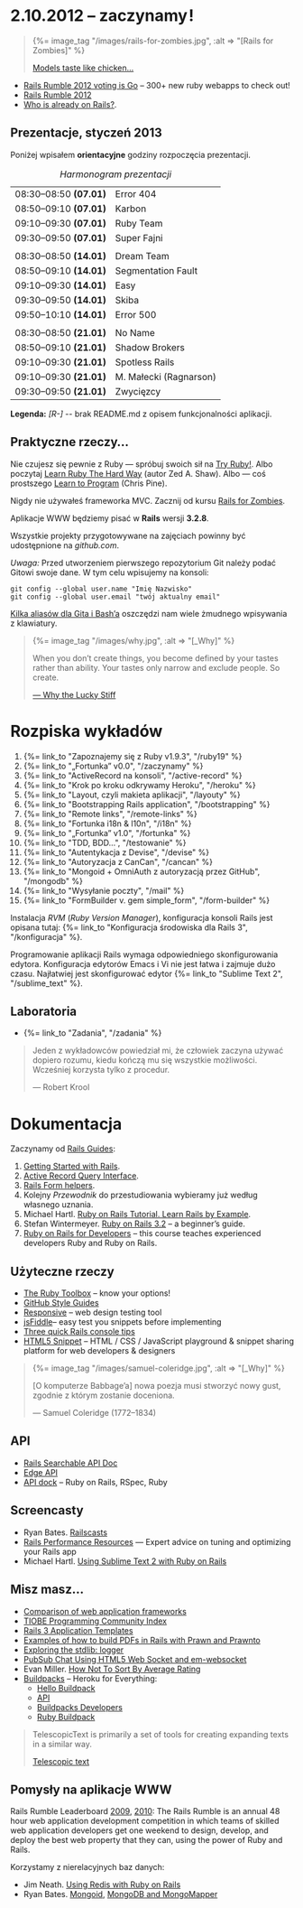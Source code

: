 # 2.10.2012 – zaczynamy !

<blockquote>
  {%= image_tag "/images/rails-for-zombies.jpg", :alt => "[Rails for Zombies]" %}
  <p><a href="http://www.codeschool.com/courses/rails-for-zombies-redux">Models taste like chicken…</a></p>
</blockquote>

* [Rails Rumble 2012 voting is Go](http://railsrumble.com/entries/all) –
  300+ new ruby webapps to check out!
* [Rails Rumble 2012](http://blog.railsrumble.com/)
* [Who is already on Rails?](http://rubyonrails.org/applications).

## Prezentacje, styczeń 2013

Poniżej wpisałem **orientacyjne** godziny rozpoczęcia prezentacji.

<table class="span-16" summary="harmonogram">
  <colgroup>
    <col class="table1"/>
    <col class="table2"/>
  </colgroup>
  <caption><em>Harmonogram prezentacji</em></caption>
  <thead>
  </thead>

<tbody>

 <tr>
 <td>08:30–08:50 <b>(07.01)</b></td>
 <td>Error 404</td>
 </tr>

 <tr>
 <td>08:50–09:10 <b>(07.01)</b></td>
 <td>Karbon</td>
 </tr>

 <tr>
 <td>09:10–09:30 <b>(07.01)</b></td>
 <td>Ruby Team</td>
 </tr>

 <tr>
 <td>09:30–09:50 <b>(07.01)</b></td>
 <td>Super Fajni</td>
 </tr>

 <tr>
 <td></td>
 <td></td>
 </tr>

 <tr>
 <td>08:30–08:50 <b>(14.01)</b></td>
 <td>Dream Team</td>
 </tr>

 <tr>
 <td>08:50–09:10 <b>(14.01)</b></td>
 <td>Segmentation Fault</td>
 </tr>

 <tr>
 <td>09:10–09:30 <b>(14.01)</b></td>
 <td>Easy</td>
 </tr>

 <tr>
 <td>09:30–09:50 <b>(14.01)</b></td>
 <td>Skiba</td>
 </tr>

 <tr>
 <td>09:50–10:10 <b>(14.01)</b></td>
 <td>Error 500</td>
 </tr>

 <tr>
 <td></td>
 <td></td>
 </tr>

 <tr>
 <td>08:30–08:50 <b>(21.01)</b></td>
 <td>No Name</td>
 </tr>

 <tr>
 <td>08:50–09:10 <b>(21.01)</b></td>
 <td>Shadow Brokers</td>
 </tr>

 <tr>
 <td>09:10–09:30 <b>(21.01)</b></td>
 <td>Spotless Rails</td>
 </tr>

 <tr>
 <td>09:10–09:30 <b>(21.01)</b></td>
 <td>M. Małecki (Ragnarson)</td>
 </tr>

 <tr>
 <td>09:30–09:50 <b>(21.01)</b></td>
 <td>Zwycięzcy</td>
 </tr>

</tbody>
</table>

**Legenda:** *[R-]* -- brak README.md z opisem funkcjonalności aplikacji.


## Praktyczne rzeczy…

Nie czujesz się pewnie z Ruby — spróbuj swoich sił na [Try Ruby!](http://tryruby.org/).
Albo poczytaj [Learn Ruby The Hard Way](http://ruby.learncodethehardway.org/) (autor Zed A. Shaw).
Albo — coś prostszego [Learn to Program](http://pine.fm/LearnToProgram/) (Chris Pine).

Nigdy nie używałeś frameworka MVC. Zacznij od kursu
[Rails for Zombies](http://www.codeschool.com/courses/rails-for-zombies-redux).

Aplikacje WWW będziemy pisać w **Rails** wersji **3.2.8**.

Wszystkie projekty przygotowywane na zajęciach powinny być
udostępnione na *github.com*.

*Uwaga:* Przed utworzeniem pierwszego repozytorium Git
należy podać Gitowi swoje dane. W tym celu wpisujemy na konsoli:

    git config --global user.name "Imię Nazwisko"
    git config --global user.email "twój aktualny email"

<a href="http://wbzyl.inf.ug.edu.pl/sp/git">Kilka aliasów dla Gita i Bash’a</a>
oszczędzi nam wiele żmudnego wpisywania z klawiatury.


<blockquote>
  {%= image_tag "/images/why.jpg", :alt => "[_Why]" %}
  <p>
    When you don’t create things, you become defined by your tastes
    rather than ability. Your tastes only narrow and exclude people.
    So create.
  </p>
  <p class="author"><a href="http://www.smashingmagazine.com/2010/05/15/why-a-tale-of-a-post-modern-genius/">— Why the Lucky Stiff</a></p>
</blockquote>

# Rozpiska wykładów

1. {%= link_to "Zapoznajemy się z Ruby v1.9.3", "/ruby19" %}
1. {%= link_to "„Fortunka” v0.0", "/zaczynamy" %}
1. {%= link_to "ActiveRecord na konsoli", "/active-record" %}
1. {%= link_to "Krok po kroku odkrywamy Heroku", "/heroku" %}
1. {%= link_to "Layout, czyli makieta aplikacji", "/layouty" %}
1. {%= link_to "Bootstrapping Rails application", "/bootstrapping" %}
1. {%= link_to "Remote links", "/remote-links" %}
1. {%= link_to "Fortunka i18n & l10n", "/i18n" %}
1. {%= link_to "„Fortunka” v1.0", "/fortunka" %}
1. {%= link_to "TDD, BDD…", "/testowanie" %}
1. {%= link_to "Autentykacja z Devise", "/devise" %}
1. {%= link_to "Autoryzacja z CanCan", "/cancan" %}
1. {%= link_to "Mongoid + OmniAuth z autoryzacją przez GitHub", "/mongodb" %}
1. {%= link_to "Wysyłanie poczty", "/mail" %}
1. {%= link_to "FormBuilder v. gem simple_form", "/form-builder" %}

<!--

TODO:

1. {%= link_to "Aplikacja „Leniwiec” (klon pastie)", "/pastie" %}
1. {%= link_to "Aplikacja „Todo”", "/todo" %}
1. {%= link_to "Aplikacja „Blog”", "/blog" %}
1. {%= link_to "Aplikacja „Store”", "/store" %}
1. {%= link_to "Aplikacja „Ale kino”", "/ale-kino" %}
1. {%= link_to "Wyszukiwanie", "/searching" %}
1. {%= link_to "Bezpieczeństwo", "/security" %}
1. {%= link_to "Caching", "/caching" %}
1. {%= link_to "Walidacja", "/walidacja" %}
1. {%= link_to "Autentykacja z Authlogic", "/authlogic" %}
1. {%= link_to "Ajax & jQuery", "/ajax-jquery" %}
1. {%= link_to "„Blog” na dwóch modelach", "/2models" %}
-->

<!--
1. {%= link_to "Mobile apps", "/mobile" %}
1. {%= link_to "Autoryzacja I", "/authorization" %}
1. {%= link_to "Autoryzacja II", "/declarative-authorization" %}
-->

Instalacja *RVM* (*Ruby Version Manager*), konfiguracja konsoli Rails
jest opisana tutaj:
{%= link_to "Konfiguracja środowiska dla Rails 3", "/konfiguracja" %}.

Programowanie aplikacji Rails wymaga odpowiedniego skonfigurowania
edytora. Konfiguracja edytorów Emacs i Vi nie jest łatwa i
zajmuje dużo czasu. Najłatwiej jest skonfigurować edytor
{%= link_to "Sublime Text 2", "/sublime_text" %}.


## Laboratoria

* {%= link_to "Zadania", "/zadania" %}


<blockquote>
  <p>
    Jeden z wykładowców powiedział mi, że człowiek
    zaczyna używać dopiero rozumu, kiedu kończą mu się
    wszystkie możliwości. Wcześniej korzysta tylko
    z procedur.
  </p>
  <p class="author">— Robert Krool</p>
</blockquote>

# Dokumentacja

Zaczynamy od [Rails Guides](http://guides.rails.info/):

1. [Getting Started with Rails](http://guides.rubyonrails.org/getting_started.html).
2. [Active Record Query Interface](http://guides.rubyonrails.org/active_record_querying.html).
3. [Rails Form helpers](http://guides.rubyonrails.org/form_helpers.html).
4. Kolejny *Przewodnik* do przestudiowania wybieramy już według własnego uznania.
5. Michael Hartl.
   [Ruby on Rails Tutorial. Learn Rails by Example](http://www.railstutorial.org/book).
6. Stefan Wintermeyer.
   [Ruby on Rails 3.2](http://xyzpub.com/en/ruby-on-rails/3.2/) – a beginner’s guide.
7. [Ruby on Rails for Developers](https://github.com/generalassembly/ga-ruby-on-rails-for-devs) –
   this course teaches experienced developers Ruby and Ruby on Rails.

## Użyteczne rzeczy

* [The Ruby Toolbox](http://ruby-toolbox.com/) – know your options!
* [GitHub Style Guides](https://github.com/styleguide/)
* [Responsive](http://mattkersley.com/responsive/) –
  web design testing tool
* [jsFiddle](http://jsfiddle.net/)– easy test you snippets before implementing
* [Three quick Rails console tips](http://37signals.com/svn/posts/3176-three-quick-rails-console-tips)
* [HTML5 Snippet](http://html5snippet.net/) – HTML / CSS / JavaScript playground & snippet
  sharing platform for web developers & designers


<blockquote>
  {%= image_tag "/images/samuel-coleridge.jpg", :alt => "[_Why]" %}
  <p>
    [O komputerze Babbage’a]
    nowa poezja musi stworzyć nowy gust,
    zgodnie z którym zostanie doceniona.
  </p>
  <p class="author">— Samuel Coleridge (1772–1834)</p>
</blockquote>

## API

* [Rails Searchable API Doc](http://railsapi.com/)
* [Edge API](http://edgeapi.rubyonrails.org/)
* [API dock](http://apidock.com/) – Ruby on Rails, RSpec, Ruby


## Screencasty

* Ryan Bates. [Railscasts](http://railscasts.com/)
* [Rails Performance Resources](http://railslab.newrelic.com/) —
  Expert advice on tuning and optimizing your Rails app
* Michael Hartl.
  [Using Sublime Text 2 with Ruby on Rails](http://www.youtube.com/watch?v=05x1Jk4rT1A)


## Misz masz…

* [Comparison of web application frameworks](http://en.wikipedia.org/wiki/Comparison_of_web_application_frameworks)
* [TIOBE Programming Community Index](http://www.tiobe.com/index.php/content/paperinfo/tpci/index.html)
* [Rails 3 Application Templates](https://github.com/RailsApps/rails3-application-templates)
* [Examples of how to build PDFs in Rails with Prawn and Prawnto](http://prawn.heroku.com/)
* [Exploring the stdlib: logger](http://rbjl.net/50-exploring-the-stdlib-logger)
* [PubSub Chat Using HTML5 Web Socket and em-websocket](http://railstech.com/2011/12/pubsub-chat-using-html5-web-socket-and-em-websocket/)
* Evan Miller.
  [How Not To Sort By Average Rating](http://evanmiller.org/how-not-to-sort-by-average-rating.html)
* [Buildpacks](http://blog.heroku.com/archives/2012/7/17/buildpacks/) – Heroku for Everything:
  - [Hello Buildpack](https://github.com/heroku/heroku-buildpack-hello)
  - [API](https://devcenter.heroku.com/articles/buildpack-api)
  - [Buildpacks Developers](https://groups.google.com/forum/?fromgroups#!forum/buildpack-developers)
  - [Ruby Buildpack](https://github.com/heroku/heroku-buildpack-ruby)


<blockquote>
 <p>
  TelescopicText is primarily a set of tools for creating expanding texts in a similar way.
 </p>
 <p class="author"><a href="http://www.telescopictext.org/">Telescopic text</a></p>
</blockquote>

## Pomysły na aplikacje WWW

Rails Rumble Leaderboard
[2009](http://r09.railsrumble.com/entries),
[2010](http://r10.railsrumble.com/entries):
The Rails Rumble is an annual 48 hour web application development
competition in which teams of skilled web application developers get
one weekend to design, develop, and deploy the best web property that
they can, using the power of Ruby and Rails.

Korzystamy z nierelacyjnych baz danych:

* Jim Neath.
  [Using Redis with Ruby on Rails](http://jimneath.org/2011/03/24/using-redis-with-ruby-on-rails.html)
* Ryan Bates.
  [Mongoid](http://railscasts.com/episodes/238-mongoid),
  [MongoDB and MongoMapper](http://railscasts.com/episodes/194-mongodb-and-mongomapper)
